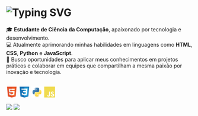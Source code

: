 # ![Typing SVG](https://readme-typing-svg.herokuapp.com?font=Fira+Code&size=24&pause=1000&left=true&left=true&width=600&lines=Hey%2C+eu+me+chamo+Andrey+de+Moraes!&speed=30&color=00FF00)

🎓 **Estudante de Ciência da Computação**, apaixonado por tecnologia e desenvolvimento.  
💻 Atualmente aprimorando minhas habilidades em linguagens como **HTML**, **CSS**, **Python** e **JavaScript**.  
🎯 Busco oportunidades para aplicar meus conhecimentos em projetos práticos e colaborar em equipes que compartilham a mesma paixão por inovação e tecnologia. 

<div style="display: inline_block"><br>
  <img align="center" alt="Andrey-HTML" height="30" width="30" src="https://raw.githubusercontent.com/devicons/devicon/master/icons/html5/html5-original.svg">
  <img align="center" alt="Andrey-CSS" height="30" width="30" src="https://raw.githubusercontent.com/devicons/devicon/master/icons/css3/css3-original.svg">
  <img align="center" alt="Andrey-Python" height="30" width="30" src="https://raw.githubusercontent.com/devicons/devicon/master/icons/python/python-original.svg">
  <img align="center" alt="Andrey-Js" height="30" width="30" src="https://raw.githubusercontent.com/devicons/devicon/master/icons/javascript/javascript-plain.svg">
</div>
<br>
<div>
  <a href="https://www.linkedin.com/in/andrey-de-moraes-silva-669ab5361" target="_blank"><img src="https://img.shields.io/badge/-LinkedIn-%230077B5?style=for-the-badge&logo=linkedin&logoColor=white" target="_blank"></a> 
  <a href="mailto:andreym.professional@gmail.com"><img src="https://img.shields.io/badge/-Gmail-%23333?style=for-the-badge&logo=gmail&logoColor=white" target="_blank"></a>
</div>
